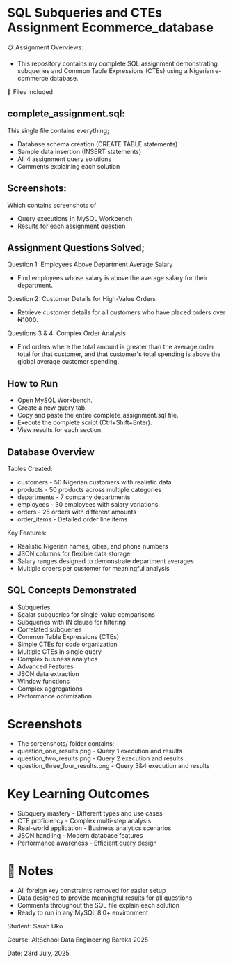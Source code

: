 # SQL Subqueries and CTEs Assignment Ecommerce_database

📋 Assignment Overviews:

- This repository contains my complete SQL assignment demonstrating subqueries and Common Table Expressions (CTEs) using a Nigerian e-commerce database.

📁 Files Included

## complete_assignment.sql: 

This single file contains everything;

- Database schema creation (CREATE TABLE statements)
- Sample data insertion (INSERT statements)
- All 4 assignment query solutions
- Comments explaining each solution

## Screenshots: 

Which contains screenshots of
- Query executions in MySQL Workbench
- Results for each assignment question

## Assignment Questions Solved;

Question 1: Employees Above Department Average Salary
- Find employees whose salary is above the average salary for their department.

Question 2: Customer Details for High-Value Orders
- Retrieve customer details for all customers who have placed orders over ₦1000.

Questions 3 & 4: Complex Order Analysis
- Find orders where the total amount is greater than the average order total for that customer, and that customer's total spending is above the global average customer spending.

## How to Run

- Open MySQL Workbench.
- Create a new query tab.
- Copy and paste the entire complete_assignment.sql file.
- Execute the complete script (Ctrl+Shift+Enter).
- View results for each section.

## Database Overview

Tables Created:

- customers - 50 Nigerian customers with realistic data
- products - 50 products across multiple categories
- departments - 7 company departments
- employees - 30 employees with salary variations
- orders - 25 orders with different amounts
- order_items - Detailed order line items

Key Features:

- Realistic Nigerian names, cities, and phone numbers
- JSON columns for flexible data storage
- Salary ranges designed to demonstrate department averages
- Multiple orders per customer for meaningful analysis

## SQL Concepts Demonstrated
- Subqueries
- Scalar subqueries for single-value comparisons
- Subqueries with IN clause for filtering
- Correlated subqueries
- Common Table Expressions (CTEs)
- Simple CTEs for code organization
- Multiple CTEs in single query
- Complex business analytics
- Advanced Features
- JSON data extraction
- Window functions
- Complex aggregations
- Performance optimization

# Screenshots
- The screenshots/ folder contains:
- question_one_results.png - Query 1 execution and results
- question_two_results.png - Query 2 execution and results
- question_three_four_results.png - Query 3&4 execution and results

# Key Learning Outcomes

- Subquery mastery - Different types and use cases
- CTE proficiency - Complex multi-step analysis
- Real-world application - Business analytics scenarios
- JSON handling - Modern database features
- Performance awareness - Efficient query design

# 📝 Notes
- All foreign key constraints removed for easier setup
- Data designed to provide meaningful results for all questions
- Comments throughout the SQL file explain each solution
- Ready to run in any MySQL 8.0+ environment


Student: Sarah Uko

Course: AltSchool Data Engineering Baraka 2025

Date: 23rd July, 2025.
